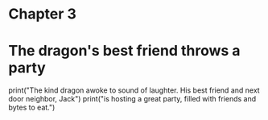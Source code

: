 # Chapter 3

# The dragon's best friend throws a party 

print("The kind dragon awoke to sound of laughter. His best friend and next door neighbor, Jack")
print("is hosting a great party, filled with friends and bytes to eat.")